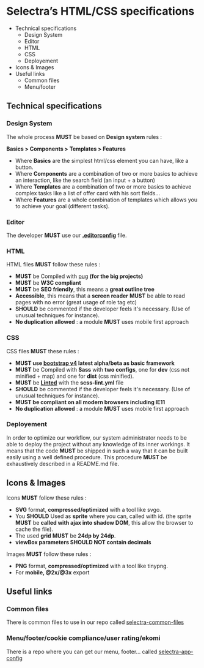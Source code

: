 # Selectra’s HTML/CSS specifications


* Technical specifications
  * Design System
  * Editor
  * HTML
  * CSS
  * Deployement
* Icons & Images
* Useful links
  * Common files
  * Menu/footer




## Technical specifications

### Design System

The whole process **MUST** be based on **Design system** rules :

**Basics > Components >  Templates > Features**

* Where **Basics** are the simplest html/css element you can have, like a button.
* Where **Components** are a combination of two or more basics to achieve an interaction, like the search field (an input + a button)
* Where **Templates** are a combination of two or more basics to achieve complex tasks like a list of offer card with his sort fields…
* Where **Features** are a whole combination of templates which allows you to achieve your goal (different tasks).

### Editor

The developer **MUST** use our **[.editorconfig](http://editorconfig.org/)** file.

### HTML

HTML files **MUST** follow these rules :

* **MUST** be Compiled with [pug](https://pugjs.org/api/getting-started.html) **(for the big projects)**
* **MUST** be **W3C compliant**
* **MUST** be **SEO friendly**, this means a **great outline tree**
* **Accessible**, this means that a **screen reader** **MUST** be able to read pages with no error (great usage of role tag etc)
* **SHOULD** be commented if the developer feels it's necessary. (Use of unusual techniques for instance).
* **No duplication allowed** : a module **MUST** uses mobile first approach

### CSS

CSS files **MUST** these rules :

* **MUST use [bootstrap v4](https://v4-alpha.getbootstrap.com/) latest alpha/beta as basic framework**
* **MUST** be Compiled with **Sass** with **two configs**, one for **dev** (css not minified + map) and one for **dist** (css minified).
* **MUST** be **[Linted](https://github.com/sasstools/sass-lint)** with the **scss-lint.yml** file
* **SHOULD** be commented if the developer feels it's necessary. (Use of unusual techniques for instance).
* **MUST be compliant on all modern browsers including IE11**
* **No duplication allowed** : a module **MUST** uses mobile first approach

### Deployement

  In order to optimize our workflow, our system administrator needs to be able to deploy the project without any knowledge of its inner workings. It means that the code **MUST** be shipped in such a way that it can be built easily using a well defined procedure. This procedure **MUST** be exhaustively described in a README.md file.


## Icons & Images

Icons **MUST** follow these rules :

* **SVG** format, **compressed/optimized** with a tool like svgo.
* You **SHOULD** Used as **sprite** where you can, called with id. (the sprite **MUST** be **called with ajax into shadow DOM**, this allow the browser to cache the file).
* The used **grid** **MUST** be **24dp by 24dp**.
* **viewBox parameters SHOULD NOT contain decimals**

Images **MUST** follow these rules :

* **PNG** format, **compressed/optimized** with a tool like tinypng.
* For **mobile, @2x/@3x** export

## Useful links

### Common files

There is common files to use in our repo called [selectra-common-files](https://bitbucket.org/elrogue/selectra-common-files)

### Menu/footer/cookie compliance/user rating/ekomi

There is a repo where you can get our menu, footer... called [selectra-app-config](https://bitbucket.org/elrogue/selectra-app-config)
